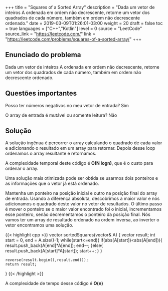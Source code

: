 +++
title = "Squares of a Sorted Array"
description = "Dada um vetor de inteiros A ordenada em ordem não decrescente, retorne um vetor dos quadrados de cada número, também em ordem não decrescente ordenado."
date = 2019-03-09T01:26:01-03:00
weight = 20
draft = false
toc = true
languages = ["C++","Kotlin"]
level = 0
source = "LeetCode"
source_link = "https://leetcode.com/"
link = "https://leetcode.com/problems/squares-of-a-sorted-array/"
+++
<h2 class="title is-4"> Enunciado do problema </h2>

Dada um vetor de inteiros A ordenada em ordem não decrescente, retorne um vetor dos quadrados de cada número, também em ordem não decrescente ordenado.

<h2 class="title is-4"> Questões importantes </h2>

Posso ter números negativos no meu vetor de entrada? Sim

O array de entrada é mutável ou somente leitura? Não

<h2 class="title is-5"> Solução </h2>

A solução ingênua é percorrer o array calculando o quadrado de cada valor e adicionando o resultado em um array para retornar. Depois desse loop ordenamos o array resultante e retornamos.

A complexidade temporal deste código é **O(N logn)**, que é o custo para ordenar o array.

Uma solução mais otimizada pode ser obtida se usarmos dois ponteiros e as informações que o vetor já está ordenado.

Mantenha um ponteiro na posição inicial e outro na posição final do array de entrada. Usando a diferença absoluta, descobrimos a maior
valor e nós adicionamos o quadrado deste valor no vetor de resultados. O último passo é mover o ponteiro se o maior valor encontrado foi o inicial, incrementamos esse ponteiro, senão decrementamos o ponteiro da posição final. Nós vamos ter um array de resultado ordenado na ordem inversa, ao inverter o vetor encontramos uma solução.

{{< highlight cpp >}}
vector<int> sortedSquares(vector<int>& A) {
    vector<int> result;
    int start = 0, end = A.size()-1;
    while(start<=end){
        if(abs(A[start])<abs(A[end])){
            result.push_back(A[end]*A[end]);
            end--;
        }else{
            result.push_back(A[start]*A[start]);
            start++;
        }
    }

    reverse(result.begin(),result.end());
    return result;
}
{{< /highlight >}}

A complexidade de tempo desse código é **O(n)**
